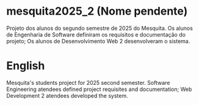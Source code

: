 # mesquita2025_2 (Nome pendente)
Projeto dos alunos do segundo semestre de 2025 do Mesquita.
Os alunos de Engenharia de Software definiram os requisitos e documentação do projeto;
Os alunos de Desenvolvimento Web 2 desenvolveram o sistema.

# English
Mesquita's students project for 2025 second semester.
Software Engineering atendees defined project requisites and documentation;
Web Development 2 atendees developed the system.
